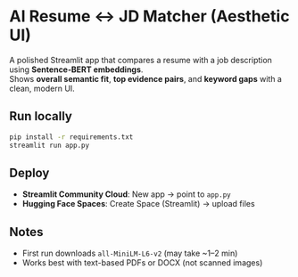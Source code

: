 # AI Resume ↔ JD Matcher (Aesthetic UI)

A polished Streamlit app that compares a resume with a job description using **Sentence‑BERT embeddings**.  
Shows **overall semantic fit**, **top evidence pairs**, and **keyword gaps** with a clean, modern UI.

## Run locally
```bash
pip install -r requirements.txt
streamlit run app.py
```

## Deploy
- **Streamlit Community Cloud**: New app → point to `app.py`
- **Hugging Face Spaces**: Create Space (Streamlit) → upload files

## Notes
- First run downloads `all-MiniLM-L6-v2` (may take ~1–2 min)
- Works best with text-based PDFs or DOCX (not scanned images)